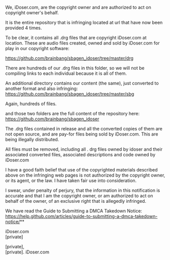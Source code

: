 We, iDoser.com, are the copyright owner and are authorized to act on
copyright owner's behalf.

It is the entire repository that is infringing located at url that have
now been provided 4 times.

To be clear, it contains all .drg files that are copyright iDoser.com at
location. These are audio files created, owned and sold by iDoser.com
for play in our copyright software:

https://github.com/brainbang/sbagen_idoser/tree/master/drg

There are hundreds of our .drg files in this folder, so we will not be
compiling links to each individual because it is all of them.

An additional directory contains our content (the same), just converted
to another format and also infringing:
https://github.com/brainbang/sbagen_idoser/tree/master/sbg

Again, hundreds of files.

and those two folders are the full content of the repository here:
https://github.com/brainbang/sbagen_idoser

The .drg files contained in release and all the converted copies of them
are not open source, and are pay-for files being sold by iDoser.com.
This are being illegally distributed.

All files must be removed, including all . drg files owned by idoser and
their associated converted files, associated descriptions and code owned
by iDoser.com

I have a good faith belief that use of the copyrighted materials
described above on the infringing web pages is not authorized by the
copyright owner, or its agent, or the law. I have taken fair use into
consideration.

I swear, under penalty of perjury, that the information in this
notification is accurate and that I am the copyright owner, or am
authorized to act on behalf of the owner, of an exclusive right that is
allegedly infringed.

We have read the Guide to Submitting a DMCA Takedown Notice:
https://help.github.com/articles/guide-to-submitting-a-dmca-takedown-notice/**

iDoser.com  
[private]  

[private],  
[private]. iDoser.com  
